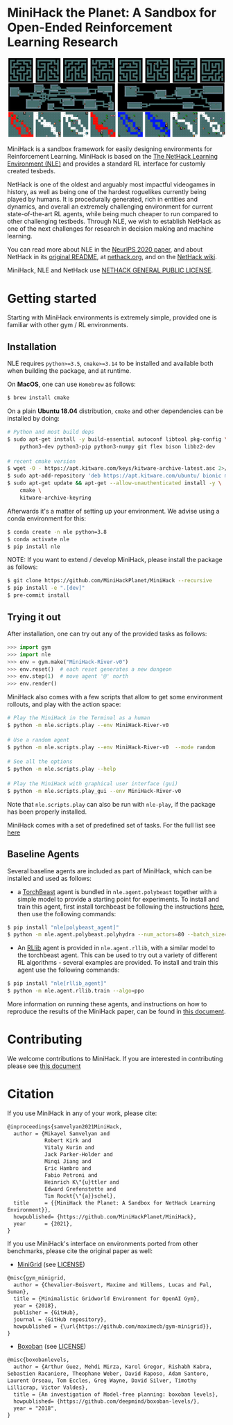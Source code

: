 # MiniHack the Planet: A Sandbox for Open-Ended Reinforcement Learning Research

![MiniHack Environments](/doc/minihack_envs.png)

MiniHack is a sandbox framework for easily designing environments for
Reinforcement Learning. MiniHack is based on the [The NetHack Learning
Environment (NLE)](https://github.com/facebookresearch/nle) and provides a
standard RL interface for customly created tesbeds.

NetHack is one of the oldest and arguably most impactful videogames in history,
as well as being one of the hardest roguelikes currently being played by humans.
It is procedurally generated, rich in entities and dynamics, and overall an
extremely challenging environment for current state-of-the-art RL agents, while
being much cheaper to run compared to other challenging testbeds. Through NLE,
we wish to establish NetHack as one of the next challenges for research in
decision making and machine learning.

You can read more about NLE in the [NeurIPS 2020
paper](https://arxiv.org/abs/2006.13760), and about NetHack in its [original
README](./README.nh), at [nethack.org](https://nethack.org/), and on the
[NetHack wiki](https://nethackwiki.com).

MiniHack, NLE and NetHack use [NETHACK GENERAL PUBLIC LICENSE](https://github.com/facebookresearch/nle/blob/master/LICENSE).

<!-- # Papers using the MiniHack The Planet
- Samvelyan et al. [MiniHack The Planet](https://arxiv.org/abs/20XX.YYYY) (FAIR, UCL, Oxford)

Open a [pull request](https://github.com/MiniHackPlanet/MiniHack/edit/master/README.md) to add papers -->

# Getting started

Starting with MiniHack environments is extremely simple, provided one is familiar
with other gym / RL environments.

## Installation

NLE requires `python>=3.5`, `cmake>=3.14` to be installed and available both when building the
package, and at runtime.

On **MacOS**, one can use `Homebrew` as follows:

``` bash
$ brew install cmake
```

On a plain **Ubuntu 18.04** distribution, `cmake` and other dependencies
can be installed by doing:

```bash
# Python and most build deps
$ sudo apt-get install -y build-essential autoconf libtool pkg-config \
    python3-dev python3-pip python3-numpy git flex bison libbz2-dev

# recent cmake version
$ wget -O - https://apt.kitware.com/keys/kitware-archive-latest.asc 2>/dev/null | sudo apt-key add -
$ sudo apt-add-repository 'deb https://apt.kitware.com/ubuntu/ bionic main'
$ sudo apt-get update && apt-get --allow-unauthenticated install -y \
    cmake \
    kitware-archive-keyring
```

Afterwards it's a matter of setting up your environment. We advise using a conda
environment for this:

```bash
$ conda create -n nle python=3.8
$ conda activate nle
$ pip install nle
```


NOTE: If you want to extend / develop MiniHack, please install the package as follows:

``` bash
$ git clone https://github.com/MiniHackPlanet/MiniHack --recursive
$ pip install -e ".[dev]"
$ pre-commit install
```


## Trying it out

After installation, one can try out any of the provided tasks as follows:

```python
>>> import gym
>>> import nle
>>> env = gym.make("MiniHack-River-v0")
>>> env.reset()  # each reset generates a new dungeon
>>> env.step(1)  # move agent '@' north
>>> env.render()
```

MiniHack also comes with a few scripts that allow to get some environment rollouts,
and play with the action space:

```bash
# Play the MiniHack in the Terminal as a human
$ python -m nle.scripts.play --env MiniHack-River-v0

# Use a random agent
$ python -m nle.scripts.play --env MiniHack-River-v0  --mode random

# See all the options
$ python -m nle.scripts.play --help

# Play the MiniHack with graphical user interface (gui)
$ python -m nle.scripts.play_gui --env MiniHack-River-v0
```

Note that `nle.scripts.play` can also be run with `nle-play`, if the package
has been properly installed.

MiniHack comes with a set of predefined set of tasks. For the full list see [here](./TASKS.md)

## Baseline Agents

Several baseline agents are included as part of MiniHack, which can be
installed and used as follows:

* a [TorchBeast](https://github.com/facebookresearch/torchbeast) agent is
  bundled in `nle.agent.polybeast` together with a simple model to provide
  a starting point for experiments. To install and train this agent, first
  install torchbeast be following the instructions
  [here](https://github.com/facebookresearch/torchbeast#installing-polybeast),
  then use the following commands:
``` bash
$ pip install "nle[polybeast_agent]"
$ python -m nle.agent.polybeast.polyhydra --num_actors=80 --batch_size=32 --unroll_length=80 --learning_rate=0.0001 --entropy_cost=0.0001 --use_lstm=true --total_steps=1000000000
```

* An [RLlib](https://github.com/ray-project/ray#rllib-quick-start) agent is
  provided in `nle.agent.rllib`, with a similar model to the torchbeast agent.
  This can be used to try out a variety of different RL algorithms - several
  examples are provided. To install and train this agent use the following
  commands:
```bash
$ pip install "nle[rllib_agent]"
$ python -m nle.agent.rllib.train --algo=ppo
```

More information on running these agents, and instructions on how to reproduce
the results of the MiniHack paper, can be found in [this
document](./nle/agent/README.md).

# Contributing

We welcome contributions to MiniHack. If you are interested in contributing please 
see [this document](./CONTRIBUTING.md) 

# Citation
 
If you use MiniHack in any of your work, please cite:

```
@inproceedings{samvelyan2021MiniHack,
  author = {Mikayel Samvelyan and
            Robert Kirk and
            Vitaly Kurin and
            Jack Parker-Holder and
            Minqi Jiang and
            Eric Hambro and
            Fabio Petroni and
            Heinrich K\"{u}ttler and
            Edward Grefenstette and
            Tim Rockt{\"{a}}schel},
  title     = {{MiniHack the Planet: A Sandbox for NetHack Learning Environment}},
  howpublished= {https://github.com/MiniHackPlanet/MiniHack},
  year      = {2021},
}
```

If you use MiniHack's interface on environments ported from other benchmarks, please cite the original paper as well:

- [MiniGrid](https://github.com/maximecb/gym-minigrid/) (see [LICENSE](https://github.com/maximecb/gym-minigrid/blob/master/LICENSE))

```
@misc{gym_minigrid,
  author = {Chevalier-Boisvert, Maxime and Willems, Lucas and Pal, Suman},
  title = {Minimalistic Gridworld Environment for OpenAI Gym},
  year = {2018},
  publisher = {GitHub},
  journal = {GitHub repository},
  howpublished = {\url{https://github.com/maximecb/gym-minigrid}},
}
```

- [Boxoban](https://github.com/deepmind/boxoban-levels/) (see [LICENSE](https://github.com/deepmind/boxoban-levels/blob/master/LICENSE))

```
@misc{boxobanlevels,
  author = {Arthur Guez, Mehdi Mirza, Karol Gregor, Rishabh Kabra, Sebastien Racaniere, Theophane Weber, David Raposo, Adam Santoro, Laurent Orseau, Tom Eccles, Greg Wayne, David Silver, Timothy Lillicrap, Victor Valdes},
  title = {An investigation of Model-free planning: boxoban levels},
  howpublished= {https://github.com/deepmind/boxoban-levels/},
  year = "2018",
}
```
